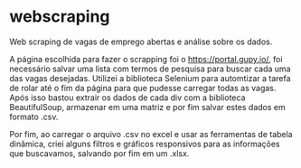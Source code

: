 # webscraping
Web scraping de vagas de emprego abertas e análise sobre os dados.

A página escolhida para fazer o scrapping foi o https://portal.gupy.io/, foi necessário salvar uma lista com termos de pesquisa para buscar cada uma das vagas desejadas. Utilizei a biblioteca Selenium para automtizar a tarefa de rolar até o fim da página para que pudesse carregar todas as vagas. Após isso bastou extrair os dados de cada div com a biblioteca BeautifulSoup, armazenar em uma matriz e por fim salvar estes dados em formato .csv.

Por fim, ao carregar o arquivo .csv no excel e usar as ferramentas de tabela dinâmica, criei alguns filtros e gráficos responsivos para as informações que buscavamos, salvando por fim em um .xlsx.


